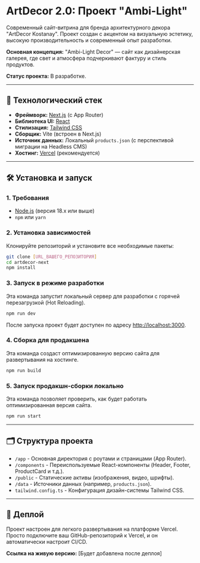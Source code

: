 # ArtDecor 2.0: Проект "Ambi-Light"

Современный сайт-витрина для бренда архитектурного декора "ArtDecor Kostanay". Проект создан с акцентом на визуальную эстетику, высокую производительность и современный опыт разработки.

**Основная концепция:** "Ambi-Light Decor" — сайт как дизайнерская галерея, где свет и атмосфера подчеркивают фактуру и стиль продуктов.

**Статус проекта:** В разработке.

---

## 🚀 Технологический стек

*   **Фреймворк:** [Next.js](https://nextjs.org/) (с App Router)
*   **Библиотека UI:** [React](https://react.dev/)
*   **Стилизация:** [Tailwind CSS](https://tailwindcss.com/)
*   **Сборщик:** Vite (встроен в Next.js)
*   **Источник данных:** Локальный `products.json` (с перспективой миграции на Headless CMS)
*   **Хостинг:** [Vercel](https://vercel.com/) (рекомендуется)

---

## 🛠️ Установка и запуск

### 1. Требования

*   [Node.js](https://nodejs.org/) (версия 18.x или выше)
*   `npm` или `yarn`

### 2. Установка зависимостей

Клонируйте репозиторий и установите все необходимые пакеты:

```bash
git clone [URL_ВАШЕГО_РЕПОЗИТОРИЯ]
cd artdecor-next
npm install
```

### 3. Запуск в режиме разработки

Эта команда запустит локальный сервер для разработки с горячей перезагрузкой (Hot Reloading).

```bash
npm run dev
```

После запуска проект будет доступен по адресу [http://localhost:3000](http://localhost:3000).

### 4. Сборка для продакшена

Эта команда создаст оптимизированную версию сайта для развертывания на хостинге.

```bash
npm run build
```

### 5. Запуск продакшн-сборки локально

Эта команда позволяет проверить, как будет работать оптимизированная версия сайта.

```bash
npm run start
```

---

## 🗂️ Структура проекта

*   `/app` - Основная директория с роутами и страницами (App Router).
*   `/components` - Переиспользуемые React-компоненты (Header, Footer, ProductCard и т.д.).
*   `/public` - Статические активы (изображения, видео, шрифты).
*   `/data` - Источники данных (например, `products.json`).
*   `tailwind.config.ts` - Конфигурация дизайн-системы Tailwind CSS.

---

## 🔗 Деплой

Проект настроен для легкого развертывания на платформе Vercel. Просто подключите ваш GitHub-репозиторий к Vercel, и он автоматически настроит CI/CD.

**Ссылка на живую версию:** [Будет добавлена после деплоя]

